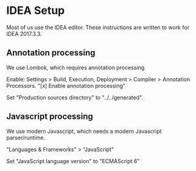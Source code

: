 # IDEA Setup

Most of us use the IDEA editor. These instructions are written to work for IDEA 2017.3.3.

## Annotation processing

We use Lombok, which requires annotation processing.

Enable: Settings > Build, Execution, Deployment > Compiler > Annotation Processors. "[x] Enable annotation processing"

Set "Production sources directory" to "../../generated".

## Javascript processing

We use modern Javascript, which needs a modern Javascript parser/runtime.

"Languages & Frameworks" > "JavaScript"

Set "JavaScript language version" to "ECMAScript 6"
